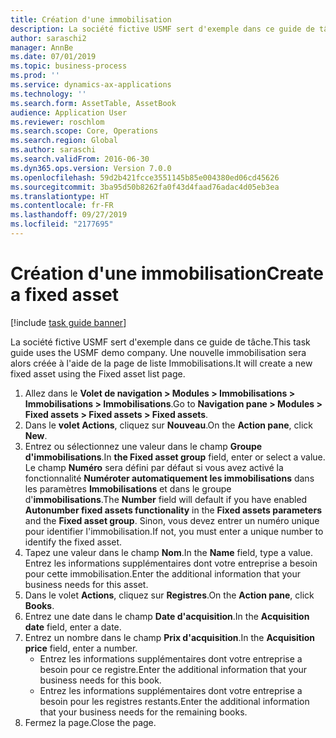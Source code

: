 ```yaml
---
title: Création d'une immobilisation
description: La société fictive USMF sert d'exemple dans ce guide de tâche.
author: saraschi2
manager: AnnBe
ms.date: 07/01/2019
ms.topic: business-process
ms.prod: ''
ms.service: dynamics-ax-applications
ms.technology: ''
ms.search.form: AssetTable, AssetBook
audience: Application User
ms.reviewer: roschlom
ms.search.scope: Core, Operations
ms.search.region: Global
ms.author: saraschi
ms.search.validFrom: 2016-06-30
ms.dyn365.ops.version: Version 7.0.0
ms.openlocfilehash: 59d2b421fcce3551145b85e004380ed06cd45626
ms.sourcegitcommit: 3ba95d50b8262fa0f43d4faad76adac4d05eb3ea
ms.translationtype: HT
ms.contentlocale: fr-FR
ms.lasthandoff: 09/27/2019
ms.locfileid: "2177695"
---
```

# <a name="create-a-fixed-asset"></a><span data-ttu-id="ad1e4-103">Création d'une immobilisation</span><span class="sxs-lookup"><span data-stu-id="ad1e4-103">Create a fixed asset</span></span>

[!include [task guide banner](../../includes/task-guide-banner.md)]

<span data-ttu-id="ad1e4-104">La société fictive USMF sert d'exemple dans ce guide de tâche.</span><span class="sxs-lookup"><span data-stu-id="ad1e4-104">This task guide uses the USMF demo company.</span></span>  <span data-ttu-id="ad1e4-105">Une nouvelle immobilisation sera alors créée à l'aide de la page de liste Immobilisations.</span><span class="sxs-lookup"><span data-stu-id="ad1e4-105">It will create a new fixed asset using the Fixed asset list page.</span></span>

1. <span data-ttu-id="ad1e4-106">Allez dans le **Volet de navigation > Modules > Immobilisations > Immobilisations > Immobilisations**.</span><span class="sxs-lookup"><span data-stu-id="ad1e4-106">Go to **Navigation pane > Modules > Fixed assets > Fixed assets > Fixed assets**.</span></span>
2. <span data-ttu-id="ad1e4-107">Dans le **volet Actions**, cliquez sur **Nouveau**.</span><span class="sxs-lookup"><span data-stu-id="ad1e4-107">On the **Action pane**, click **New**.</span></span>
3. <span data-ttu-id="ad1e4-108">Entrez ou sélectionnez une valeur dans le champ **Groupe d'immobilisations**.</span><span class="sxs-lookup"><span data-stu-id="ad1e4-108">In **the Fixed asset group** field, enter or select a value.</span></span> <span data-ttu-id="ad1e4-109">Le champ **Numéro** sera défini par défaut si vous avez activé la fonctionnalité **Numéroter automatiquement les immobilisations**  dans les paramètres **Immobilisations** et dans le groupe d'**immobilisations**.</span><span class="sxs-lookup"><span data-stu-id="ad1e4-109">The **Number** field will default if you have enabled **Autonumber fixed assets functionality** in the **Fixed assets parameters** and the **Fixed asset group**.</span></span>  <span data-ttu-id="ad1e4-110">Sinon, vous devez entrer un numéro unique pour identifier l'immobilisation.</span><span class="sxs-lookup"><span data-stu-id="ad1e4-110">If not, you must enter a unique number to identify the fixed asset.</span></span>  
4. <span data-ttu-id="ad1e4-111">Tapez une valeur dans le champ **Nom**.</span><span class="sxs-lookup"><span data-stu-id="ad1e4-111">In the **Name** field, type a value.</span></span> <span data-ttu-id="ad1e4-112">Entrez les informations supplémentaires dont votre entreprise a besoin pour cette immobilisation.</span><span class="sxs-lookup"><span data-stu-id="ad1e4-112">Enter the additional information that your business needs for this asset.</span></span>  
5. <span data-ttu-id="ad1e4-113">Dans le volet **Actions**, cliquez sur **Registres**.</span><span class="sxs-lookup"><span data-stu-id="ad1e4-113">On the **Action pane**, click **Books**.</span></span>
6. <span data-ttu-id="ad1e4-114">Entrez une date dans le champ **Date d'acquisition**.</span><span class="sxs-lookup"><span data-stu-id="ad1e4-114">In the **Acquisition date** field, enter a date.</span></span>
7. <span data-ttu-id="ad1e4-115">Entrez un nombre dans le champ **Prix d'acquisition**.</span><span class="sxs-lookup"><span data-stu-id="ad1e4-115">In the **Acquisition price** field, enter a number.</span></span>
    - <span data-ttu-id="ad1e4-116">Entrez les informations supplémentaires dont votre entreprise a besoin pour ce registre.</span><span class="sxs-lookup"><span data-stu-id="ad1e4-116">Enter the additional information that your business needs for this book.</span></span>  
    - <span data-ttu-id="ad1e4-117">Entrez les informations supplémentaires dont votre entreprise a besoin pour les registres restants.</span><span class="sxs-lookup"><span data-stu-id="ad1e4-117">Enter the additional information that your business needs for the remaining books.</span></span>  
8. <span data-ttu-id="ad1e4-118">Fermez la page.</span><span class="sxs-lookup"><span data-stu-id="ad1e4-118">Close the page.</span></span>

